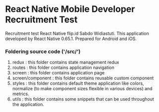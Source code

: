 # React Native Mobile Developer Recruitment Test
Recruitment test React Native flip.id Sabdo Widiastuti. This application developed by React Native 0.65.1. Prepared for Android and iOS.

### Foldering source code ('/src/')
1. redux : this folder contains state management redux
2. routes : this folder contains application navigation
3. screen : this folder contains application page
4. screen/component : this folder contains reusable custom component
5. styles : this folder contains default theme application like colors, normalize (to make component sizes flexible in various devices) and metrics.
6. utils : this folder contains some snippets that can be used throughout the application.
